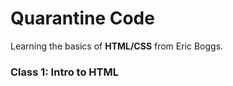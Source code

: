 # Quarantine Code

Learning the basics of **HTML/CSS** from Eric Boggs.

### Class 1: Intro to HTML
